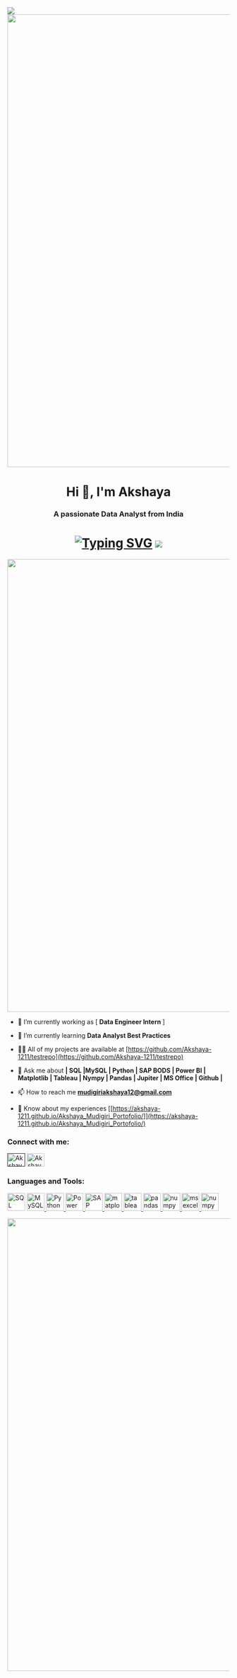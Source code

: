 <img src="https://img.freepik.com/free-vector/data-concept-illustration-idea-collecting-analysing-using_613284-1574.jpg?t=st=1732011767~exp=1732015367~hmac=5b1d987627d3573b81e4a341348cdda832227ecc7f307a466b8aaef83ffe917f&w=2000" >

<img src="https://user-images.githubusercontent.com/74038190/212284115-f47cd8ff-2ffb-4b04-b5bf-4d1c14c0247f.gif" width="1024">
<h1 align="center">Hi 👋, I'm Akshaya</h1>
<h3 align="center">A passionate Data Analyst from India</h3>
<h1 align="center">
<a href="https://git.io/typing-svg"><img src="https://readme-typing-svg.demolab.com?font=Fira+Code&size=25&duration=3000&pause=1000&color=20F727&width=750&lines=%22Passionate+about+transforming+data+into+insights;%F0%9F%A4%9D+let's+connect+for+a+%F0%9F%91%A9%E2%80%8D%F0%9F%92%BB+Data+Analyst+role+!+%22" alt="Typing SVG" /></a>
 <img src="https://dev-to-uploads.s3.amazonaws.com/i/d4tvukbt5mra37cvwklk.gif?raw=true">
 
 

</h1>
 
 <img src="https://user-images.githubusercontent.com/74038190/212284115-f47cd8ff-2ffb-4b04-b5bf-4d1c14c0247f.gif" width="1024">
 
- 🔭 I’m currently working as [ **Data Engineer Intern** ]

- 🌱 I’m currently learning **Data Analyst Best Practices**

- 👨‍💻 All of my projects are available at [https://github.com/Akshaya-1211/testrepo](https://github.com/Akshaya-1211/testrepo)

- 💬 Ask me about **| SQL |MySQL | Python | SAP BODS | Power BI | Matplotlib | Tableau | Nympy | Pandas | Jupiter | MS Office | Github |**

- 📫 How to reach me **mudigiriakshaya12@gmail.com**

- 📄 Know about my experiences [[https://akshaya-1211.github.io/Akshaya_Mudigiri_Portofolio/]](https://akshaya-1211.github.io/Akshaya_Mudigiri_Portofolio/)

<h3 align="left">Connect with me:</h3>
<p align="left"> <a href=" " target="blank"><img align="center" src="https://raw.githubusercontent.com/rahuldkjain/github-profile-readme-generator/master/src/images/icons/Social/twitter.svg" alt="Akshaya-1211" height="30" width="40" /></a>
<a href="https://www.linkedin.com/in/akshaya-mudigiri/" target="blank"><img align="center" src="https://raw.githubusercontent.com/rahuldkjain/github-profile-readme-generator/master/src/images/icons/Social/linked-in-alt.svg" alt="Akshaya-1211" height="30" width="40" /></a>
</p>

<h3 align="left">Languages and Tools:</h3>
<p align="left"> 
  
<a href="https://sqlbolt.com/" target="_blank" rel="noreferrer"> <img src="https://toppng.com/uploads/preview/server-database-11530974811xpmegz19pp.png" alt="SQL" width="40" height="40"/></a> 
<a href="https://www.mysql.com/" target="_blank" rel="noreferrer"> <img src="https://toppng.com/uploads/preview/mysql-logo-vector-free-download-11573934106vmvysk1ovw.png" alt="MySQL" width="40" height="40"/> </a> 
<a href="https://www.python.org/" target="_blank" rel="noreferrer"> <img src="https://toppng.com/uploads/preview/ython-sticker-4-python-language-11563018712w7lkxbnox0.png" alt="Python" width="40" height="40"/> </a> 
<a href="https://app.powerbi.com/singleSignOn?ru=https%3A%2F%2Fapp.powerbi.com%2F%3FnoSignUpCheck%3D1" target="_blank" rel="noreferrer"> <img src= "https://w7.pngwing.com/pngs/252/727/png-transparent-power-bi-business-intelligence-microsoft-analytics-microsoft-text-rectangle-logo-thumbnail.png" alt="Power BI" width="40" height="40"/> </a> 
<a href="https://www.sap.com/india/account.html?campaigncode=crm-ya23-int-2034141&source=ppc-in-googleads--71700000116285013-58700008621251541-x_x-x-x-x&gad_source=1&gclid=Cj0KCQiAi_G5BhDXARIsAN5SX7pZH087pardBLPTgzyJd0OJXm_wFnJvHHMPD3cz2cCaEIBYVtmpM04aAr90EALw_wcB&gclsrc=aw.ds
" target="_blank" rel="noreferrer"> <img src="https://toppng.com/uploads/preview/sap-ag-co-kg-vector-logo-free-download-11574037621ere1k2gujq.png" alt="SAP BODS" width="40" height="40"/> 
</a> 
<a href="https://matplotlib.org/"> <img src="https://images.javatpoint.com/tutorial/matplotlib/images/matplotlib-tutorial.png" alt="matplotlib" width="40" height="40"/> </a> 
<a href="https://www.tableau.com/"> <img src="https://toppng.com/uploads/preview/tableau-tableau-software-11564230575eotdec4m6e.png" alt="tableau" width="40" height="40"/> </a> 
<a href="https://pandas.pydata.org/"> <img src="https://encrypted-tbn0.gstatic.com/images?q=tbn:ANd9GcTCpCB6Du8H6Lrm5WIbDcdW59uqoSiL-eeTlw&s" alt="pandas" width="40" height="40"/> </a> 
<a href="https://numpy.org/"> <img src="https://encrypted-tbn0.gstatic.com/images?q=tbn:ANd9GcTvEfXHLIJLACY1DI30rAzDlbekLkgFXYm1DA&s" alt="numpy" width="40" height="40"/> </a> 
<a href="https://www.microsoft.com/en/microsoft-365/excel?market=af"> <img src="https://upload.wikimedia.org/wikipedia/commons/thumb/7/73/Microsoft_Excel_2013-2019_logo.svg/1200px-Microsoft_Excel_2013-2019_logo.svg.png" alt="ms excel" width="40" height="40"/> </a> 
<a href="https://jupyter.org/"> <img src="https://encrypted-tbn0.gstatic.com/images?q=tbn:ANd9GcSlquQbehFaMuUwUN32KhAS4AxK7WTUtKuZBQ&s" alt="numpy" width="40" height="40"/> </a> 

</p>
  
 <img src="https://user-images.githubusercontent.com/74038190/212284115-f47cd8ff-2ffb-4b04-b5bf-4d1c14c0247f.gif" width="1024">



